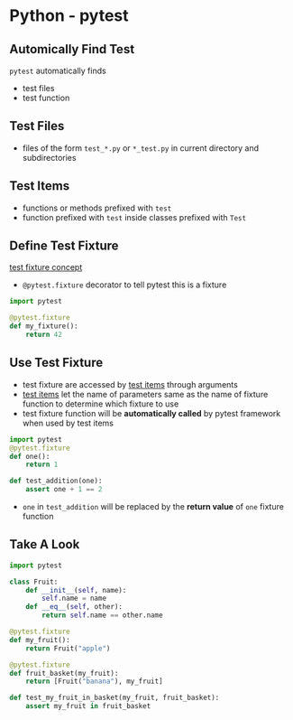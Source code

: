 # Python - pytest

## Automically Find Test

`pytest` automatically finds 

- test files
- test function

## Test Files

- files of the form `test_*.py` or `*_test.py` in current directory and subdirectories

## Test Items 

- functions or methods prefixed with `test`
- function prefixed with `test` inside classes prefixed with `Test`

## Define Test Fixture

[test fixture concept](python-unittest.md#test-fixture)

- `@pytest.fixture` decorator to tell pytest this is a fixture

```py
import pytest

@pytest.fixture
def my_fixture():
    return 42
```

## Use Test Fixture

- test fixture are accessed by [test items](#test-items) through arguments
- [test items](#test-items) let the name of parameters same as the name of fixture function to determine which fixture to use
- test fixture function will be **automatically called** by pytest framework when used by test items 

```py
import pytest
@pytest.fixture
def one():
    return 1

def test_addition(one):
    assert one + 1 == 2

```

- `one` in `test_addition` will be replaced by the **return value** of `one` fixture function

## Take A Look

```py
import pytest

class Fruit:
    def __init__(self, name):
        self.name = name
    def __eq__(self, other):
        return self.name == other.name

@pytest.fixture
def my_fruit():
    return Fruit("apple")

@pytest.fixture
def fruit_basket(my_fruit):
    return [Fruit("banana"), my_fruit]

def test_my_fruit_in_basket(my_fruit, fruit_basket):
    assert my_fruit in fruit_basket
```


